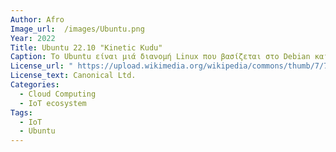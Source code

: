```yaml
---
Author: Afro
Image_url:  /images/Ubuntu.png
Year: 2022
Title: Ubuntu 22.10 "Kinetic Kudu"
Caption: Το Ubuntu είναι μιά διανομή Linux που βασίζεται στο Debian και αποτελείται κυρίως από δωρεάν λογισμικό ανοιχτού κώδικα. Kυκλοφορεί επίσημα  σε τρείς εκδοχές Desktop, Server και Core.Το Ubuntu κυκλοφορεί κάθε έξι μήνες.Από τον Οκτώβριο του 2022, η πιο πρόσφαση εκδοσή του είναι το 22.10 'Kinetic Kudu".
License_url: " https://upload.wikimedia.org/wikipedia/commons/thumb/7/7c/Ubuntu_22.10_Kinetic_Kudu.png/1280px-Ubuntu_22.10_Kinetic_Kudu.png"
License_text: Canonical Ltd. 
Categories:
  - Cloud Computing 
  - IoT ecosystem 
Tags: 
  - IoT
  - Ubuntu
---
```

